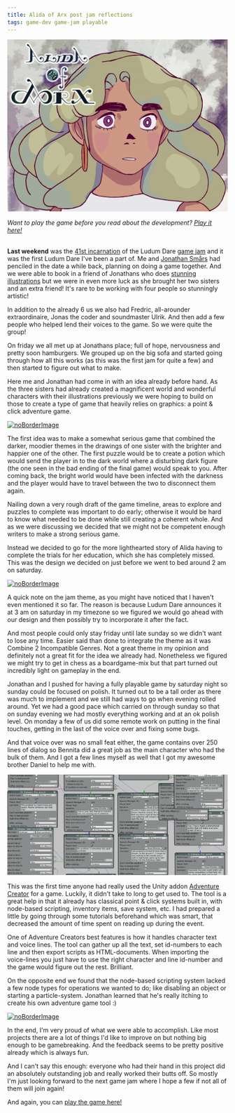 ```yaml
---
title: Alida of Arx post jam reflections
tags: game-dev game-jam playable
---
```


[![noBorderImage](/images/AlidaOfArx_Screenshot0.jpg)](/images/AlidaOfArx_Screenshot0.jpg)

*Want to play the game before you read about the development? [Play it here!](http://www.jsmars.com/misc/alidaofarx/)*
<br>
<br>

**Last weekend** was the [41st incarnation](https://ldjam.com/) of the Ludum Dare [game jam](https://en.wikipedia.org/wiki/Game_jam) and it was the first Ludum Dare I've been a part of. Me and [Jonathan Smårs](https://twitter.com/jsmars) had penciled in the date a while back, planning on doing a game together. And we were able to book in a friend of Jonathans who does [stunning illustrations](https://www.instagram.com/serwaa/) but we were in even more luck as she brought her two sisters and an extra friend! It's rare to be working with four people so stunningly artistic!

In addition to the already 6 us we also had Fredric, all-arounder extraordinaire, Jonas the coder and soundmaster Ulrik. And then add a few people who helped lend their voices to the game. So we were quite the group!

On friday we all met up at Jonathans place; full of hope, nervousness and pretty soon hamburgers. We grouped up on the big sofa and started going through how all this works (as this was the first jam for quite a few) and then started to figure out what to make.

Here me and Jonathan had come in with an idea already before hand. As the three sisters had already created a magnificent world and wonderful characters with their illustrations previously we were hoping to build on those to create a type of game that heavily relies on graphics: a point & click adventure game.

[![noBorderImage](/images/AlidaOfArx_Screenshot1.png)](/images/AlidaOfArx_Screenshot1.png)

The first idea was to make a somewhat serious game that combined the darker, moodier themes in the drawings of one sister with the brighter and happier one of the other. The first puzzle would be to create a potion which would send the player in to the dark world where a disturbing dark figure (the one seen in the bad ending of the final game) would speak to you. After coming back, the bright world would have been infected with the darkness and the player would have to travel between the two to disconnect them again.

Nailing down a very rough draft of the game timeline, areas to explore and puzzles to complete was important to do early; otherwise it would be hard to know what needed to be done while still creating a coherent whole. And as we were discussing we decided that we might not be competent enough writers to make a strong serious game.

Instead we decided to go for the more lighthearted story of Alida having to complete the trials for her education, which she has completely missed. This was the design we decided on just before we went to bed around 2 am on saturday.

[![noBorderImage](/images/AlidaOfArx_Screenshot3.png)](/images/AlidaOfArx_Screenshot3.png)

A quick note on the jam theme, as you might have noticed that I haven't even mentioned it so far. The reason is because Ludum Dare announces it at 3 am on saturday in my timezone so we figured we would go ahead with our design and then possibly try to incorporate it after the fact.

And most people could only stay friday until late sunday so we didn't want to lose any time. Easier said than done to integrate the theme as it was Combine 2 Incompatible Genres. Not a great theme in my opinion and definitely not a great fit for the idea we already had. Nonetheless we figured we might try to get in chess as a boardgame-mix but that part turned out incredibly light on gameplay in the end.

Jonathan and I pushed for having a fully playable game by saturday night so sunday could be focused on polish. It turned out to be a tall order as there was much to implement and we still had ways to go when evening rolled around. Yet we had a good pace which carried on through sunday so that on sunday evening we had mostly everything working and at an ok polish level. On monday a few of us did some remote work on putting in the final touches, getting in the last of the voice over and fixing some bugs.

And that voice over was no small feat either, the game contains over 250 lines of dialog so Bennita did a great job as the main character who had the bulk of them. And I got a few lines myself as well that I got my awesome brother Daniel to help me with. 

[![noBorderImage](/images/AlidaOfArx_dev_screenshot.png)](/images/AlidaOfArx_dev_screenshot.png)

This was the first time anyone had really used the Unity addon [Adventure Creator](https://www.adventurecreator.org/) for a game. Luckily, it didn't take to long to get used to. The tool is a great help in that it already has classical point & click systems built in, with node-based scripting, inventory items, save system, etc. I had prepared a little by going through some tutorials beforehand which was smart, that decreased the amount of time spent on reading up during the event.

One of Adventure Creators best features is how it handles character text and voice lines. The tool can gather up all the text, set id-numbers to each line and then export scripts as HTML-documents. When importing the voice-lines you just have to use the right character and line id-number and the game would figure out the rest. Brilliant.

On the opposite end we found that the node-based scripting system lacked a few node types for operations we wanted to do; like disabling an object or starting a particle-system. Jonathan learned that he's really itching to create his own adventure game tool :)

[![noBorderImage](/images/AlidaOfArx_Screenshot4.png)](/images/AlidaOfArx_Screenshot4.png)

In the end, I'm very proud of what we were able to accomplish. Like most projects there are a lot of things I'd like to improve on but nothing big enough to be gamebreaking. And the feedback seems to be pretty positive already which is always fun.

And I can't say this enough: everyone who had their hand in this project did an absolutely outstanding job and really worked their butts off. So mostly I'm just looking forward to the next game jam where I hope a few if not all of them will join again!


And again, you can [play the game here!](http://www.jsmars.com/misc/alidaofarx/)